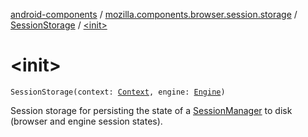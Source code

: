 [android-components](../../index.md) / [mozilla.components.browser.session.storage](../index.md) / [SessionStorage](index.md) / [&lt;init&gt;](./-init-.md)

# &lt;init&gt;

`SessionStorage(context: `[`Context`](https://developer.android.com/reference/android/content/Context.html)`, engine: `[`Engine`](../../mozilla.components.concept.engine/-engine/index.md)`)`

Session storage for persisting the state of a [SessionManager](../../mozilla.components.browser.session/-session-manager/index.md) to disk (browser and engine session states).

